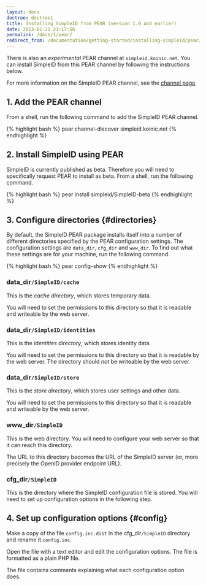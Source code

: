 ```yaml
---
layout: docs
doctree: doctree1
title: Installing SimpleID from PEAR (version 1.0 and earlier)
date: 2013-01-21 21:17:56
permalink: /docs/1/pear/
redirect_from: /documentation/getting-started/installing-simpleid/pear/
---
```


There is also an *experimental* PEAR channel at `simpleid.koinic.net`.  You can install SimpleID from this PEAR channel by following the instructions below.

For more information on the SimpleID PEAR channel, see the [channel page](/pear).

## 1. Add the PEAR channel

From a shell, run the following command to add the SimpleID PEAR channel.

{% highlight bash %}
pear channel-discover simpleid.koinic.net
{% endhighlight %}

## 2. Install SimpleID using PEAR

SimpleID is currently published as beta.  Therefore you will need to specifically request PEAR to install as beta.  From a shell, run the following command.

{% highlight bash %}
pear install simpleid/SimpleID-beta
{% endhighlight %}

## 3. Configure directories {#directories}

By default, the SimpleID PEAR package installs itself into a number of different directories specified by the PEAR configuration settings.  The configuration settings are `data_dir`, `cfg_dir` and `www_dir`.  To find out what these settings are for your machine, run the following command.

{% highlight bash %}
pear config-show
{% endhighlight %}

### data_dir`/SimpleID/cache`

This is the *cache directory*, which stores temporary data.

You will need to set the permissions to this directory so that it is readable and writeable by the web server.

### data_dir`/SimpleID/identities`

This is the *identities directory*, which stores identity data.

You will need to set the permissions to this directory so that it is readable by the web server.  The directory should *not* be writeable by the web server.

### data_dir`/SimpleID/store`

This is the *store directory*, which stores user settings and other data.

You will need to set the permissions to this directory so that it is readable and writeable by the web server.

### www_dir`/SimpleID`

This is the web directory.  You will need to configure your web server so that it can reach this directory.

The URL to this directory becomes the URL of the SimpleID server (or, more precisely the OpenID provider endpoint URL).

### cfg_dir`/SimpleID`

This is the directory where the SimpleID configuration file is stored.  You will need to set up configuration options in the following step.

## 4. Set up configuration options {#config}

Make a copy of the file `config.inc.dist` in the cfg_dir`/SimpleID` directory and rename it `config.inc`.

Open the file with a text editor and edit the configuration options.  The file is formatted as a plain PHP file.

The file contains comments explaining what each configuration option does.